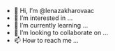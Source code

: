 - 👋 Hi, I’m @lenazakharovaac
- 👀 I’m interested in ...
- 🌱 I’m currently learning ...
- 💞️ I’m looking to collaborate on ...
- 📫 How to reach me ...

<!---
lenazakharovaac/lenazakharovaac is a ✨ special ✨ repository because its `README.md` (this file) appears on your GitHub profile.
You can click the Preview link to take a look at your changes.
--->
